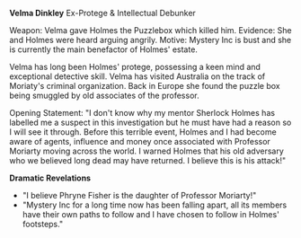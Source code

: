 **Velma Dinkley**
Ex-Protege & Intellectual Debunker

Weapon: Velma gave Holmes the Puzzlebox which killed him.
Evidence: She and Holmes were heard arguing angrily.
Motive: Mystery Inc is bust and she is currently the main benefactor of Holmes' estate.

Velma has long been Holmes' protege, possessing a keen mind and exceptional detective skill.
Velma has visited Australia on the track of Moriaty's criminal organization.
Back in Europe she found the puzzle box being smuggled by old associates of the professor.

Opening Statement:
"I don't know why my mentor Sherlock Holmes has labelled me a suspect in this investigation but he must have had a reason so I will see it through. Before this terrible event, Holmes and I had become aware of agents, influence and money once associated with Professor Moriarty moving across the world. I warned Holmes that his old adversary who we believed long dead may have returned. I believe this is his attack!"

**Dramatic Revelations**

- "I believe Phryne Fisher is the daughter of Professor Moriarty!"
- "Mystery Inc for a long time now has been falling apart, all its members have their own paths to follow and I have chosen to follow in Holmes' footsteps."